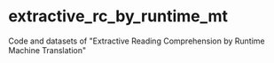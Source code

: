 # extractive_rc_by_runtime_mt
Code and datasets of "Extractive Reading Comprehension by Runtime Machine Translation"
